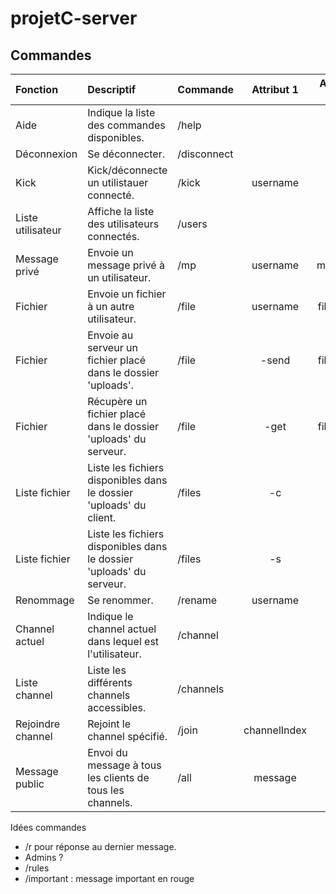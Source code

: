 # projetC-server


## Commandes
| Fonction          | Descriptif                                                           | Commande    |  Attribut 1  | Attribut 2 |
|:------------------|:---------------------------------------------------------------------|:------------|:------------:|:----------:|
| Aide              | Indique la liste des commandes disponibles.                          | /help       |              |            |
| Déconnexion       | Se déconnecter.                                                      | /disconnect |              |            |
| Kick              | Kick/déconnecte un utilistauer connecté.                             | /kick       |   username   |            |
| Liste utilisateur | Affiche la liste des utilisateurs connectés.                         | /users      |              |            |
| Message privé     | Envoie un message privé à un utilisateur.                            | /mp         |   username   |  message   |
| Fichier           | Envoie un fichier à un autre utilisateur.                            | /file       |   username   |  filename  |
| Fichier           | Envoie au serveur un fichier placé dans le dossier 'uploads'.        | /file       |    -send     |  filename  |
| Fichier           | Récupère un fichier placé dans le dossier 'uploads' du serveur.      | /file       |     -get     |  filename  |
| Liste fichier     | Liste les fichiers disponibles dans le dossier 'uploads' du client.  | /files      |      -c      |            |
| Liste fichier     | Liste les fichiers disponibles dans le dossier 'uploads' du serveur. | /files      |      -s      |            |
| Renommage         | Se renommer.                                                         | /rename     |   username   |            |
| Channel actuel    | Indique le channel actuel dans lequel est l'utilisateur.             | /channel    |              |            |
| Liste channel     | Liste les différents channels accessibles.                           | /channels   |              |            |
| Rejoindre channel | Rejoint le channel spécifié.                                         | /join       | channelIndex |            |
| Message public    | Envoi du message à tous les clients de tous les channels.            | /all        |   message    |            |


Idées commandes
- /r pour réponse au dernier message. 
- Admins ? 
- /rules
- /important : message important en rouge

